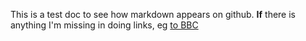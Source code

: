 This is a test doc to see how markdown appears on github. **If** there is anything I'm missing in doing links, eg [to BBC](www.bbc.co.uk) 